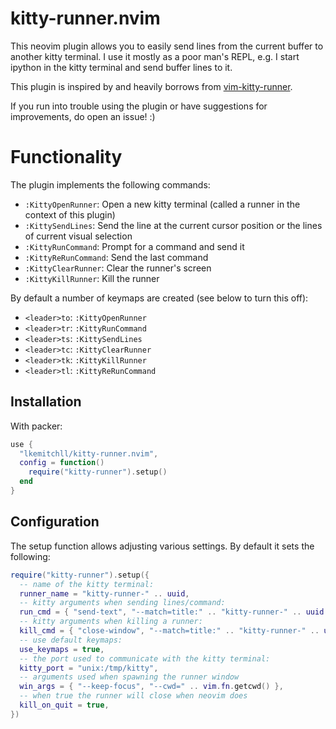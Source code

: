 # kitty-runner.nvim

This neovim plugin allows you to easily send lines from the current buffer to another kitty terminal. I use it mostly as a poor man's REPL, e.g. I start ipython in the kitty terminal and send buffer lines to it.

This plugin is inspired by and heavily borrows from [vim-kitty-runner](https://github.com/LkeMitchll/vim-kitty-runner).

If you run into trouble using the plugin or have suggestions for improvements, do open an issue! :)

# Functionality

The plugin implements the following commands:

- `:KittyOpenRunner`: Open a new kitty terminal (called a runner in the context of this plugin)
- `:KittySendLines`: Send the line at the current cursor position or the lines of current visual selection
- `:KittyRunCommand`: Prompt for a command and send it
- `:KittyReRunCommand`: Send the last command
- `:KittyClearRunner`: Clear the runner's screen
- `:KittyKillRunner`: Kill the runner

By default a number of keymaps are created (see below to turn this off):

- `<leader>to`: `:KittyOpenRunner`
- `<leader>tr`: `:KittyRunCommand`
- `<leader>ts`: `:KittySendLines`
- `<leader>tc`: `:KittyClearRunner`
- `<leader>tk`: `:KittyKillRunner`
- `<leader>tl`: `:KittyReRunCommand`

## Installation

With packer:

```lua
use {
  "lkemitchll/kitty-runner.nvim",
  config = function()
    require("kitty-runner").setup()
  end
}
```

## Configuration

The setup function allows adjusting various settings. By default it sets the following:

```lua
require("kitty-runner").setup({
  -- name of the kitty terminal:
  runner_name = "kitty-runner-" .. uuid,
  -- kitty arguments when sending lines/command:
  run_cmd = { "send-text", "--match=title:" .. "kitty-runner-" .. uuid },
  -- kitty arguments when killing a runner:
  kill_cmd = { "close-window", "--match=title:" .. "kitty-runner-" .. uuid },
  -- use default keymaps:
  use_keymaps = true,
  -- the port used to communicate with the kitty terminal:
  kitty_port = "unix:/tmp/kitty",
  -- arguments used when spawning the runner window
  win_args = { "--keep-focus", "--cwd=" .. vim.fn.getcwd() },
  -- when true the runner will close when neovim does
  kill_on_quit = true,
})
```
